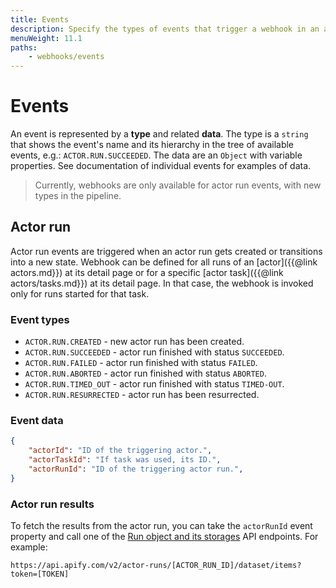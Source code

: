 ```yaml
---
title: Events
description: Specify the types of events that trigger a webhook in an actor or task run. Trigger an action on actor or task run creation, success or failure.
menuWeight: 11.1
paths:
    - webhooks/events
---
```


# Events

An event is represented by a **type** and related **data**. The type is a `string` that shows the event's name and its hierarchy in the tree of available events, e.g.: `ACTOR.RUN.SUCCEEDED`. The data are an `Object` with variable properties. See documentation of individual events for examples of data.

> Currently, webhooks are only available for actor run events, with new types in the pipeline.

## [](#actor-run)Actor run

Actor run events are triggered when an actor run gets created or transitions into a new state. Webhook can be defined for all runs of an [actor]({{@link actors.md}}) at its detail page or for a specific [actor task]({{@link actors/tasks.md}}) at its detail page. In that case, the webhook is invoked only for runs started for that task.

### Event types

* `ACTOR.RUN.CREATED` - new actor run has been created.
* `ACTOR.RUN.SUCCEEDED` - actor run finished with status `SUCCEEDED`.
* `ACTOR.RUN.FAILED` - actor run finished with status `FAILED`.
* `ACTOR.RUN.ABORTED` - actor run finished with status `ABORTED`.
* `ACTOR.RUN.TIMED_OUT` - actor run finished with status `TIMED-OUT`.
* `ACTOR.RUN.RESURRECTED` - actor run has been resurrected.

### Event data

```json
{
    "actorId": "ID of the triggering actor.",
    "actorTaskId": "If task was used, its ID.",
    "actorRunId": "ID of the triggering actor run.",
}
```

### Actor run results

To fetch the results from the actor run, you can take the `actorRunId` event property and call one of the [Run object and its storages](https://docs.apify.com/api/v2#/reference/actor-runs/run-object-and-its-storages) API endpoints. For example:

```
https://api.apify.com/v2/actor-runs/[ACTOR_RUN_ID]/dataset/items?token=[TOKEN]
```

